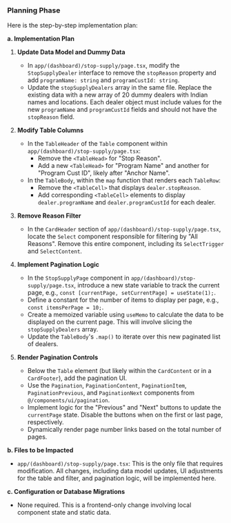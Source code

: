 
### Planning Phase

Here is the step-by-step implementation plan:

**a. Implementation Plan**

1.  **Update Data Model and Dummy Data**
    *   In `app/(dashboard)/stop-supply/page.tsx`, modify the `StopSupplyDealer` interface to remove the `stopReason` property and add `programName: string` and `programCustId: string`.
    *   Update the `stopSupplyDealers` array in the same file. Replace the existing data with a new array of 20 dummy dealers with Indian names and locations. Each dealer object must include values for the new `programName` and `programCustId` fields and should not have the `stopReason` field.

2.  **Modify Table Columns**
    *   In the `TableHeader` of the `Table` component within `app/(dashboard)/stop-supply/page.tsx`:
        *   Remove the `<TableHead>` for "Stop Reason".
        *   Add a new `<TableHead>` for "Program Name" and another for "Program Cust ID", likely after "Anchor Name".
    *   In the `TableBody`, within the `map` function that renders each `TableRow`:
        *   Remove the `<TableCell>` that displays `dealer.stopReason`.
        *   Add corresponding `<TableCell>` elements to display `dealer.programName` and `dealer.programCustId` for each dealer.

3.  **Remove Reason Filter**
    *   In the `CardHeader` section of `app/(dashboard)/stop-supply/page.tsx`, locate the `Select` component responsible for filtering by "All Reasons". Remove this entire component, including its `SelectTrigger` and `SelectContent`.

4.  **Implement Pagination Logic**
    *   In the `StopSupplyPage` component in `app/(dashboard)/stop-supply/page.tsx`, introduce a new state variable to track the current page, e.g., `const [currentPage, setCurrentPage] = useState(1);`.
    *   Define a constant for the number of items to display per page, e.g., `const itemsPerPage = 10;`.
    *   Create a memoized variable using `useMemo` to calculate the data to be displayed on the current page. This will involve slicing the `stopSupplyDealers` array.
    *   Update the `TableBody`'s `.map()` to iterate over this new paginated list of dealers.

5.  **Render Pagination Controls**
    *   Below the `Table` element (but likely within the `CardContent` or in a `CardFooter`), add the pagination UI.
    *   Use the `Pagination`, `PaginationContent`, `PaginationItem`, `PaginationPrevious`, and `PaginationNext` components from `@/components/ui/pagination`.
    *   Implement logic for the "Previous" and "Next" buttons to update the `currentPage` state. Disable the buttons when on the first or last page, respectively.
    *   Dynamically render page number links based on the total number of pages.

**b. Files to be Impacted**

*   `app/(dashboard)/stop-supply/page.tsx`: This is the only file that requires modification. All changes, including data model updates, UI adjustments for the table and filter, and pagination logic, will be implemented here.

**c. Configuration or Database Migrations**

*   None required. This is a frontend-only change involving local component state and static data.